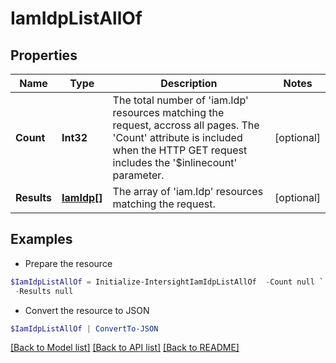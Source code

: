 # IamIdpListAllOf
## Properties

Name | Type | Description | Notes
------------ | ------------- | ------------- | -------------
**Count** | **Int32** | The total number of &#39;iam.Idp&#39; resources matching the request, accross all pages. The &#39;Count&#39; attribute is included when the HTTP GET request includes the &#39;$inlinecount&#39; parameter. | [optional] 
**Results** | [**IamIdp[]**](IamIdp.md) | The array of &#39;iam.Idp&#39; resources matching the request. | [optional] 

## Examples

- Prepare the resource
```powershell
$IamIdpListAllOf = Initialize-IntersightIamIdpListAllOf  -Count null `
 -Results null
```

- Convert the resource to JSON
```powershell
$IamIdpListAllOf | ConvertTo-JSON
```

[[Back to Model list]](../README.md#documentation-for-models) [[Back to API list]](../README.md#documentation-for-api-endpoints) [[Back to README]](../README.md)

